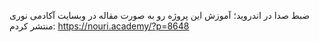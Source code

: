 ضبط صدا در اندروید؛
آموزش این پروژه رو به صورت مقاله در وبسایت آکادمی نوری منتشر کردم: 
https://nouri.academy/?p=8648
